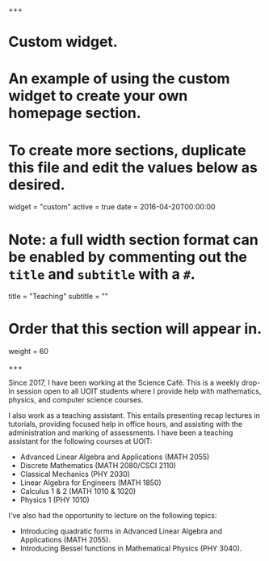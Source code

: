 +++
# Custom widget.
# An example of using the custom widget to create your own homepage section.
# To create more sections, duplicate this file and edit the values below as desired.
widget = "custom"
active = true
date = 2016-04-20T00:00:00

# Note: a full width section format can be enabled by commenting out the `title` and `subtitle` with a `#`.
title = "Teaching"
subtitle = ""

# Order that this section will appear in.
weight = 60

+++


Since 2017, I have been working at the Science Caf&eacute;. This is a weekly drop-in session open to all UOIT students where I provide help with mathematics, physics, and computer science courses.

I also work as a teaching assistant. This entails presenting recap lectures in tutorials, providing focused help in office hours, and assisting with the administration and marking of assessments.
I have been a teaching assistant for the following courses at UOIT:

* Advanced Linear Algebra and Applications (MATH 2055)
* Discrete Mathematics (MATH 2080/CSCI 2110)
* Classical Mechanics (PHY 2030)
* Linear Algebra for Engineers (MATH 1850)
* Calculus 1 & 2 (MATH 1010 & 1020)
* Physics 1 (PHY 1010)

I've also had the opportunity to lecture on the following topics:

* Introducing quadratic forms in Advanced Linear Algebra and Applications (MATH 2055).
* Introducing Bessel functions in Mathematical Physics (PHY 3040).
